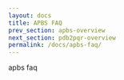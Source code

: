 ```yaml
---
layout: docs
title: APBS FAQ
prev_section: apbs-overview
next_section: pdb2pqr-overview
permalink: /docs/apbs-faq/
---
```


apbs faq